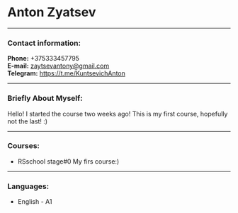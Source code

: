 # Anton Zyatsev


---

### Contact information:

**Phone:** +375333457795<br>
**E-mail:** zaytsevantony@gmail.com<br>
**Telegram:** https://t.me/KuntsevichAnton<br>


---

### Briefly About Myself:
Hello! I started the course two weeks ago! This is my first course, hopefully not the last! :)











---

### Courses:

- RSschool stage#0 My firs course:)

---

### Languages:

- English \- A1